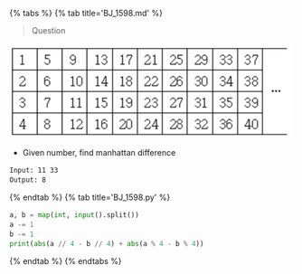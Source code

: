 {% tabs %}
{% tab title='BJ_1598.md' %}

> Question

![BJ_1598](images/20210227_034432.png)

* Given number, find manhattan difference

```txt
Input: 11 33
Output: 8
```

{% endtab %}
{% tab title='BJ_1598.py' %}

```py
a, b = map(int, input().split())
a -= 1
b -= 1
print(abs(a // 4 - b // 4) + abs(a % 4 - b % 4))
```

{% endtab %}
{% endtabs %}
